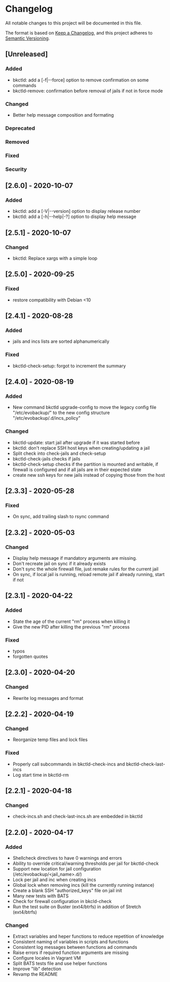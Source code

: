 # Changelog
All notable changes to this project will be documented in this file.

The format is based on [Keep a Changelog](https://keepachangelog.com/en/1.0.0/),
and this project adheres to [Semantic Versioning](https://semver.org/spec/v2.0.0.html).

## [Unreleased]

### Added

* bkctld: add a [-f|--force] option to remove confirmation on some commands
* bkctld-remove: confirmation before removal of jails if not in force mode

### Changed

* Better help message composition and formating

### Deprecated

### Removed

### Fixed

### Security

## [2.6.0] - 2020-10-07

### Added

* bkctld: add a [-V|--version] option to display release number
* bkctld: add a [-h|--help|-?] option to display help message

## [2.5.1] - 2020-10-07

### Changed

* bkctld: Replace xargs with a simple loop

## [2.5.0] - 2020-09-25

### Fixed

* restore compatibility with Debian <10

## [2.4.1] - 2020-08-28

### Added

* jails and incs lists are sorted alphanumerically

### Fixed

* bkctld-check-setup: forgot to increment the summary

## [2.4.0] - 2020-08-19

### Added

* New command bkctld upgrade-config to move the legacy config file "/etc/evobackup/<jail>" to the new config structure "/etc/evobackup/<jail>.d/incs_policy"

### Changed

* bkctld-update: start jail after upgrade if it was started before
* bkctld: don't replace SSH host keys when creating/updating a jail
* Split check into check-jails and check-setup
* bkctld-check-jails checks if jails
* bkctld-check-setup checks if the partition is mounted and writable, if firewall is configured and if all jails are in their expected state
* create new ssh keys for new jails instead of copying those from the host

## [2.3.3] - 2020-05-28

### Fixed

* On sync, add trailing slash to rsync command

## [2.3.2] - 2020-05-03

### Changed

* Display help message if mandatory arguments are missing.
* Don't recreate jail on sync if it already exists
* Don't sync the whole firewall file, just remake rules for the current jail
* On sync, if local jail is running, reload remote jail if already running, start if not

## [2.3.1] - 2020-04-22

### Added

* State the age of the current "rm" process when killing it
* Give the new PID after killing the previous "rm" process

### Fixed

* typos
* forgotten quotes

## [2.3.0] - 2020-04-20

### Changed

* Rewrite log messages and format

## [2.2.2] - 2020-04-19

### Changed

* Reorganize temp files and lock files

### Fixed

* Properly call subcommands in bkctld-check-incs and bkctld-check-last-incs
* Log start time in bkctld-rm

## [2.2.1] - 2020-04-18

### Changed

* check-incs.sh and check-last-incs.sh are embedded in bkctld

## [2.2.0] - 2020-04-17

### Added

* Shellcheck directives to have 0 warnings and errors
* Ability to override critical/warning thresholds per jail for bkctld-check
* Support new location for jail configuration (/etc/evobackup/<jail_name>.d/)
* Lock per jail and inc when creating incs
* Global lock when removing incs (kill the currently running instance)
* Create a blank SSH "authorized_keys" file on jail init
* Many new tests with BATS
* Check for firewall configuration in bkcld-check
* Run the test suite on Buster (ext4/btrfs) in addition of Stretch (ext4/btrfs)

### Changed

* Extract variables and heper functions to reduce repetition of knowledge
* Consistent naming of variables in scripts and functions
* Consistent log messages between functions ad commands
* Raise errors if required function arguments are missing
* Configure locales in Vagrant VM
* Split BATS tests file and use helper functions
* Improve "lib" detection
* Revamp the README
